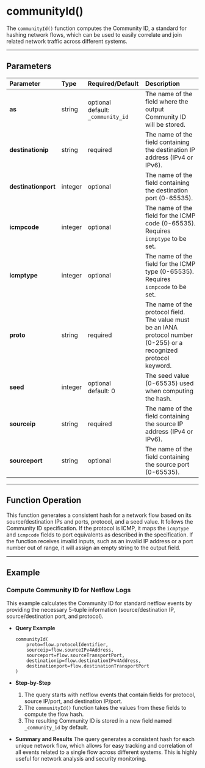 # communityId()

The `communityId()` function computes the Community ID, a standard for hashing network flows, which can be used to easily correlate and join related network traffic across different systems.

***

## Parameters

| Parameter | Type | Required/Default | Description |
| :--- | :--- | :--- | :--- |
| **as** | string | optional <br> default: `_community_id` | The name of the field where the output Community ID will be stored. |
| **destinationip**| string | required | The name of the field containing the destination IP address (IPv4 or IPv6). |
| **destinationport**| integer | optional | The name of the field containing the destination port (0-65535). |
| **icmpcode** | integer | optional | The name of the field for the ICMP code (0-65535). Requires `icmptype` to be set. |
| **icmptype** | integer | optional | The name of the field for the ICMP type (0-65535). Requires `icmpcode` to be set. |
| **proto** | string | required | The name of the protocol field. The value must be an IANA protocol number (0-255) or a recognized protocol keyword. |
| **seed** | integer | optional <br> default: 0 | The seed value (0-65535) used when computing the hash. |
| **sourceip** | string | required | The name of the field containing the source IP address (IPv4 or IPv6). |
| **sourceport**| string | optional | The name of the field containing the source port (0-65535). |

***

## Function Operation

This function generates a consistent hash for a network flow based on its source/destination IPs and ports, protocol, and a seed value. It follows the Community ID specification. If the protocol is ICMP, it maps the `icmptype` and `icmpcode` fields to port equivalents as described in the specification. If the function receives invalid inputs, such as an invalid IP address or a port number out of range, it will assign an empty string to the output field.

***

## Example

### Compute Community ID for Netflow Logs

This example calculates the Community ID for standard netflow events by providing the necessary 5-tuple information (source/destination IP, source/destination port, and protocol).

* **Query Example**
    ```
    communityId(
        proto=flow.protocolIdentifier,
        sourceip=flow.sourceIPv4Address,
        sourceport=flow.sourceTransportPort,
        destinationip=flow.destinationIPv4Address,
        destinationport=flow.destinationTransportPort
    )
    ```

* **Step-by-Step**
    1.  The query starts with netflow events that contain fields for protocol, source IP/port, and destination IP/port.
    2.  The `communityId()` function takes the values from these fields to compute the flow hash.
    3.  The resulting Community ID is stored in a new field named `_community_id` by default.

* **Summary and Results**
    The query generates a consistent hash for each unique network flow, which allows for easy tracking and correlation of all events related to a single flow across different systems. This is highly useful for network analysis and security monitoring.
